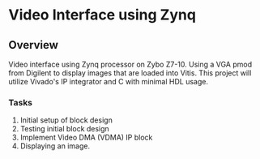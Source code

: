 # Video Interface using Zynq 

## Overview

Video interface using Zynq processor on Zybo Z7-10.  Using a VGA pmod from Digilent to display images that are loaded into Vitis.  This project will utilize Vivado's IP integrator and C with minimal HDL usage.  

### Tasks
1. Initial setup of block design 
2. Testing initial block design
3. Implement Video DMA (VDMA) IP block
4. Displaying an image.